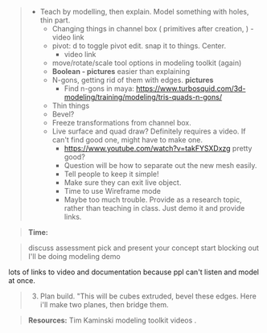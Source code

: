 
> * Teach by modelling, then explain. Model something with holes, thin part.
>   - Changing things in channel box ( primitives after creation, )
      - video link
>   - pivot: d to toggle pivot edit. snap it to things. Center.
>     - video link
>   - move/rotate/scale tool options in modeling toolkit (again)
>   - **Boolean - pictures** easier than explaining
>   - N-gons, getting rid of them with edges. **pictures**
>     - Find n-gons in maya: https://www.turbosquid.com/3d-modeling/training/modeling/tris-quads-n-gons/
>   - Thin things
>   - Bevel?
>   - Freeze transformations from channel box.
>   - Live surface and quad draw? Definitely requires a video. If can't find good one, might have to make one.
>     - https://www.youtube.com/watch?v=takFYSXDxzg pretty good?
>     - Question will be how to separate out the new mesh easily.
>     - Tell people to keep it simple!
>     - Make sure they can exit live object.
>     - Time to use Wireframe mode
>     - Maybe too much trouble. Provide as a research topic, rather than teaching in class. Just demo it and provide links.

> **Time:**

> discuss assessment
> pick and present your concept
> start blocking out
> I'll be doing modeling demo

lots of links to video and documentation because ppl can't listen and model at once.

> 3. Plan build. "This will be cubes extruded, bevel these edges. Here i'll make two planes, then bridge them. 

> **Resources:** 
> Tim Kaminski modeling toolkit videos .
> 